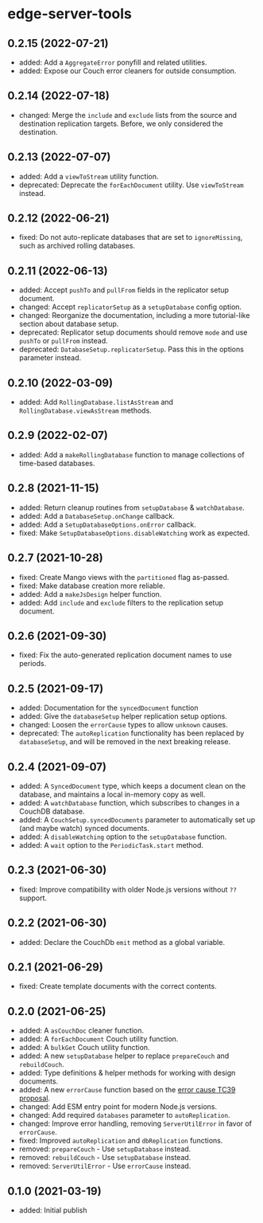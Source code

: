 # edge-server-tools

## 0.2.15 (2022-07-21)

- added: Add a `AggregateError` ponyfill and related utilities.
- added: Expose our Couch error cleaners for outside consumption.

## 0.2.14 (2022-07-18)

- changed: Merge the `include` and `exclude` lists from the source and destination replication targets. Before, we only considered the destination.

## 0.2.13 (2022-07-07)

- added: Add a `viewToStream` utility function.
- deprecated: Deprecate the `forEachDocument` utility. Use `viewToStream` instead.

## 0.2.12 (2022-06-21)

- fixed: Do not auto-replicate databases that are set to `ignoreMissing`, such as archived rolling databases.

## 0.2.11 (2022-06-13)

- added: Accept `pushTo` and `pullFrom` fields in the replicator setup document.
- changed: Accept `replicatorSetup` as a `setupDatabase` config option.
- changed: Reorganize the documentation, including a more tutorial-like section about database setup.
- deprecated: Replicator setup documents should remove `mode` and use `pushTo` or `pullFrom` instead.
- deprecated: `DatabaseSetup.replicatorSetup`. Pass this in the options parameter instead.

## 0.2.10 (2022-03-09)

- added: Add `RollingDatabase.listAsStream` and `RollingDatabase.viewAsStream` methods.

## 0.2.9 (2022-02-07)

- added: Add a `makeRollingDatabase` function to manage collections of time-based databases.

## 0.2.8 (2021-11-15)

- added: Return cleanup routines from `setupDatabase` & `watchDatabase`.
- added: Add a `DatabaseSetup.onChange` callback.
- added: Add a `SetupDatabaseOptions.onError` callback.
- fixed: Make `SetupDatabaseOptions.disableWatching` work as expected.

## 0.2.7 (2021-10-28)

- fixed: Create Mango views with the `partitioned` flag as-passed.
- fixed: Make database creation more reliable.
- added: Add a `makeJsDesign` helper function.
- added: Add `include` and `exclude` filters to the replication setup document.

## 0.2.6 (2021-09-30)

- fixed: Fix the auto-generated replication document names to use periods.

## 0.2.5 (2021-09-17)

- added: Documentation for the `syncedDocument` function
- added: Give the `databaseSetup` helper replication setup options.
- changed: Loosen the `errorCause` types to allow `unknown` causes.
- deprecated: The `autoReplication` functionality has been replaced by `databaseSetup`, and will be removed in the next breaking release.

## 0.2.4 (2021-09-07)

- added: A `SyncedDocument` type, which keeps a document clean on the database, and maintains a local in-memory copy as well.
- added: A `watchDatabase` function, which subscribes to changes in a CouchDB database.
- added: A `CouchSetup.syncedDocuments` parameter to automatically set up (and maybe watch) synced documents.
- added: A `disableWatching` option to the `setupDatabase` function.
- added: A `wait` option to the `PeriodicTask.start` method.

## 0.2.3 (2021-06-30)

- fixed: Improve compatibility with older Node.js versions without `??` support.

## 0.2.2 (2021-06-30)

- added: Declare the CouchDb `emit` method as a global variable.

## 0.2.1 (2021-06-29)

- fixed: Create template documents with the correct contents.

## 0.2.0 (2021-06-25)

- added: A `asCouchDoc` cleaner function.
- added: A `forEachDocument` Couch utility function.
- added: A `bulkGet` Couch utility function.
- added: A new `setupDatabase` helper to replace `prepareCouch` and `rebuildCouch`.
- added: Type definitions & helper methods for working with design documents.
- added: A new `errorCause` function based on the [error cause TC39 proposal](https://github.com/tc39/proposal-error-cause).
- changed: Add ESM entry point for modern Node.js versions.
- changed: Add required `databases` parameter to `autoReplication`.
- changed: Improve error handling, removing `ServerUtilError` in favor of `errorCause`.
- fixed: Improved `autoReplication` and `dbReplication` functions.
- removed: `prepareCouch` - Use `setupDatabase` instead.
- removed: `rebuildCouch` - Use `setupDatabase` instead.
- removed: `ServerUtilError` - Use `errorCause` instead.

## 0.1.0 (2021-03-19)

- added: Initial publish
